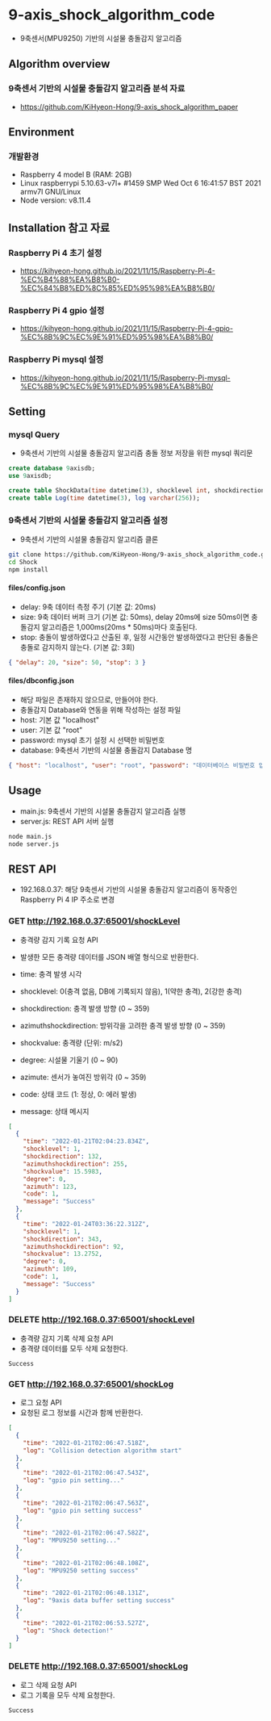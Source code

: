 # 9-axis_shock_algorithm_code

- 9축센서(MPU9250) 기반의 시설물 충돌감지 알고리즘

## Algorithm overview

### 9축센서 기반의 시설물 충돌감지 알고리즘 분석 자료

- https://github.com/KiHyeon-Hong/9-axis_shock_algorithm_paper

## Environment

### 개발환경

- Raspberry 4 model B (RAM: 2GB)
- Linux raspberrypi 5.10.63-v7l+ #1459 SMP Wed Oct 6 16:41:57 BST 2021 armv7l GNU/Linux
- Node version: v8.11.4

## Installation 참고 자료

### Raspberry Pi 4 초기 설정

- https://kihyeon-hong.github.io/2021/11/15/Raspberry-Pi-4-%EC%B4%88%EA%B8%B0-%EC%84%B8%ED%8C%85%ED%95%98%EA%B8%B0/

### Raspberry Pi 4 gpio 설정

- https://kihyeon-hong.github.io/2021/11/15/Raspberry-Pi-4-gpio-%EC%8B%9C%EC%9E%91%ED%95%98%EA%B8%B0/

### Raspberry Pi mysql 설정

- https://kihyeon-hong.github.io/2021/11/15/Raspberry-Pi-mysql-%EC%8B%9C%EC%9E%91%ED%95%98%EA%B8%B0/

## Setting

### mysql Query

- 9축센서 기반의 시설물 충돌감지 알고리즘 충돌 정보 저장을 위한 mysql 쿼리문

```sql
create database 9axisdb;
use 9axisdb;

create table ShockData(time datetime(3), shocklevel int, shockdirection int, azimuthshockdirection int, shockvalue float, degree int, azimuth int, code int, message varchar(256));
create table Log(time datetime(3), log varchar(256));
```

### 9축센서 기반의 시설물 충돌감지 알고리즘 설정

- 9축센서 기반의 시설물 충돌감지 알고리즘 클론

```bash
git clone https://github.com/KiHyeon-Hong/9-axis_shock_algorithm_code.git Shock
cd Shock
npm install
```

#### files/config.json

- delay: 9축 데이터 측정 주기 (기본 값: 20ms)
- size: 9축 데이터 버퍼 크기 (기본 값: 50ms), delay 20ms에 size 50ms이면 충돌감지 알고리즘은 1,000ms(20ms \* 50ms)마다 호출된다.
- stop: 충돌이 발생하였다고 산출된 후, 일정 시간동안 발생하였다고 판단된 충돌은 충돌로 감지하지 않는다. (기본 값: 3회)

```json
{ "delay": 20, "size": 50, "stop": 3 }
```

#### files/dbconfig.json

- 해당 파일은 존재하지 않으므로, 만들어야 한다.
- 충돌감지 Database와 연동을 위해 작성하는 설정 파일
- host: 기본 값 "localhost"
- user: 기본 값 "root"
- password: mysql 초기 설정 시 선택한 비밀번호
- database: 9축센서 기반의 시설물 충돌감지 Database 명

```json
{ "host": "localhost", "user": "root", "password": "데이터베이스 비밀번호 입력", "database": "9axisdb" }
```

## Usage

- main.js: 9축센서 기반의 시설물 충돌감지 알고리즘 실행
- server.js: REST API 서버 실행

```bash
node main.js
node server.js
```

## REST API

- 192.168.0.37: 해당 9축센서 기반의 시설물 충돌감지 알고리즘이 동작중인 Raspberry Pi 4 IP 주소로 변경

### GET http://192.168.0.37:65001/shockLevel

- 충격량 감지 기록 요청 API
- 발생한 모든 충격량 데이터를 JSON 배열 형식으로 반환한다.

- time: 충격 발생 시각
- shocklevel: 0(충격 없음, DB에 기록되지 않음), 1(약한 충격), 2(강한 충격)
- shockdirection: 충격 발생 방향 (0 ~ 359)
- azimuthshockdirection: 방위각을 고려한 충격 발생 방향 (0 ~ 359)
- shockvalue: 충격량 (단위: m/s2)
- degree: 시설물 기울기 (0 ~ 90)
- azimute: 센서가 놓여진 방위각 (0 ~ 359)
- code: 상태 코드 (1: 정상, 0: 에러 발생)
- message: 상태 메시지

```json
[
  {
    "time": "2022-01-21T02:04:23.834Z",
    "shocklevel": 1,
    "shockdirection": 132,
    "azimuthshockdirection": 255,
    "shockvalue": 15.5983,
    "degree": 0,
    "azimuth": 123,
    "code": 1,
    "message": "Success"
  },
  {
    "time": "2022-01-24T03:36:22.312Z",
    "shocklevel": 1,
    "shockdirection": 343,
    "azimuthshockdirection": 92,
    "shockvalue": 13.2752,
    "degree": 0,
    "azimuth": 109,
    "code": 1,
    "message": "Success"
  }
]
```

### DELETE http://192.168.0.37:65001/shockLevel

- 충격량 감지 기록 삭제 요청 API
- 충격량 데이터를 모두 삭제 요청한다.

```text
Success
```

### GET http://192.168.0.37:65001/shockLog

- 로그 요청 API
- 요청된 로그 정보를 시간과 함께 반환한다.

```json
[
  {
    "time": "2022-01-21T02:06:47.518Z",
    "log": "Collision detection algorithm start"
  },
  {
    "time": "2022-01-21T02:06:47.543Z",
    "log": "gpio pin setting..."
  },
  {
    "time": "2022-01-21T02:06:47.563Z",
    "log": "gpio pin setting success"
  },
  {
    "time": "2022-01-21T02:06:47.582Z",
    "log": "MPU9250 setting..."
  },
  {
    "time": "2022-01-21T02:06:48.108Z",
    "log": "MPU9250 setting success"
  },
  {
    "time": "2022-01-21T02:06:48.131Z",
    "log": "9axis data buffer setting success"
  },
  {
    "time": "2022-01-21T02:06:53.527Z",
    "log": "Shock detection!"
  }
]
```

### DELETE http://192.168.0.37:65001/shockLog

- 로그 삭제 요청 API
- 로그 기록을 모두 삭제 요청한다.

```text
Success
```
